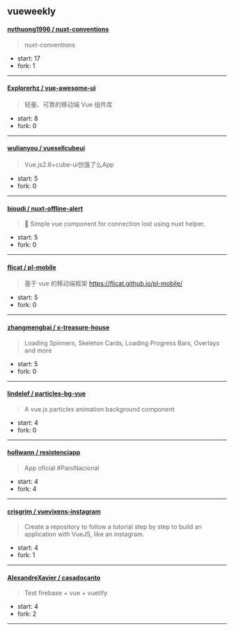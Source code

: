 ## vueweekly

#### [nvthuong1996 / nuxt-conventions](https://github.com/nvthuong1996/nuxt-conventions)

> nuxt-conventions

+ start: 17
+ fork: 1

----


#### [Explorerhz / vue-awesome-ui](https://github.com/Explorerhz/vue-awesome-ui)

> 轻量、可靠的移动端 Vue 组件库

+ start: 8
+ fork: 0

----


#### [wulianyou / vuesellcubeui](https://github.com/wulianyou/vuesellcubeui)

> Vue.js2.6+cube-ui仿饿了么App

+ start: 5
+ fork: 0

----


#### [bioudi / nuxt-offline-alert](https://github.com/bioudi/nuxt-offline-alert)

> 🔌 Simple vue component for connection lost using nuxt helper.

+ start: 5
+ fork: 0

----


#### [flicat / pl-mobile](https://github.com/flicat/pl-mobile)

> 基于 vue 的移动端框架 https://flicat.github.io/pl-mobile/

+ start: 5
+ fork: 0

----


#### [zhangmengbai / x-treasure-house](https://github.com/zhangmengbai/x-treasure-house)

> Loading Spinners, Skeleton Cards, Loading Progress Bars, Overlays and more

+ start: 5
+ fork: 0

----


#### [lindelof / particles-bg-vue](https://github.com/lindelof/particles-bg-vue)

> A vue.js particles animation background component

+ start: 4
+ fork: 0

----


#### [hollwann / resistenciapp](https://github.com/hollwann/resistenciapp)

> App oficial #ParoNacional

+ start: 4
+ fork: 4

----


#### [crisgrim / vuevixens-instagram](https://github.com/crisgrim/vuevixens-instagram)

> Create a repository to follow a tutorial step by step to build an application with VueJS, like an instagram.

+ start: 4
+ fork: 1

----


#### [AlexandreXavier / casadocanto](https://github.com/AlexandreXavier/casadocanto)

> Test firebase + vue + vuetify 

+ start: 4
+ fork: 2

----

